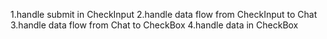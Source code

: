 1.handle submit in CheckInput
2.handle data flow from CheckInput to Chat
3.handle data flow from Chat to CheckBox
4.handle data in CheckBox
